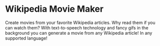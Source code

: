 # Wikipedia Movie Maker

Create movies from your favorite Wikipedia articles. Why read them if you can watch them? With text-to-speech technology and fancy gifs in the background you can generate a movie from any Wikipedia article! In any supported language!